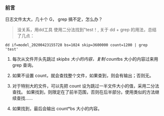 ### 前言

日志文件太大，几十个 G， grep 搞不定，怎么办？

> 没关系，用dd工具 使用二分法找到"test！, 关于 dd + grep 的用法，总结了几点：

```shell
dd if=model_20200423155728 bs=1024 skip=3600000 count=1200 | grep 'test'
```

1. 每次从文件开头先跳过 skip*bs 大小的内容，复制 count*bs 大小的内容过来用 grep 查询。

2. 如果不设置 count，就会查找整个文件，如果查到，则会有输出；否则无。

3. 对于特别大的文件，可以先把 count 设为跳过一半文件大小的值，采用二分法查找。
如果找到，则限定在了前半范围，否则在后半部分。使用类似的方法继续查找……

4. 如果找到，最后会输出 count*bs 大小的内容。